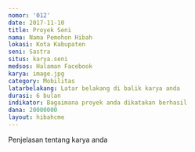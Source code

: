 ```yaml
---
nomor: '012'
date: 2017-11-10
title: Proyek Seni
nama: Nama Pemohon Hibah
lokasi: Kota Kabupaten
seni: Sastra
situs: karya.seni
medsos: Halaman Facebook
karya: image.jpg
category: Mobilitas
latarbelakang: Latar belakang di balik karya anda
durasi: 6 bulan
indikator: Bagaimana proyek anda dikatakan berhasil
dana: 20000000
layout: hibahcme
---
```


Penjelasan tentang karya anda
